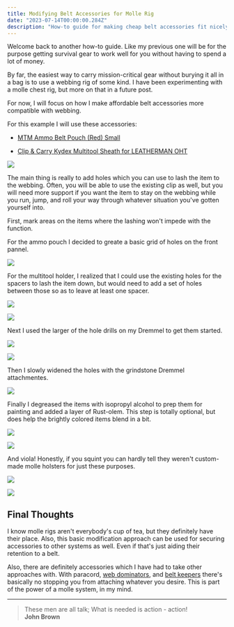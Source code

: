 ```yaml
---
title: Modifying Belt Accessories for Molle Rig
date: "2023-07-14T00:00:00.284Z"
description: "How-to guide for making cheap belt accessories fit nicely on a molle rig."
---
```


Welcome back to another how-to guide. Like my previous one will be for the purpose getting survival gear to work well for you without having to spend a lot of money.

By far, the easiest way to carry mission-critical gear without burying it all in a bag is to use a webbing rig of some kind. I have been experimenting with a molle chest rig, but more on that in a future post.

For now, I will focus on how I make affordable belt accessories more compatible with webbing.

For this example I will use these accessories:


* [MTM Ammo Belt Pouch (Red) Small](https://a.co/d/bwFDxox)

* [Clip & Carry Kydex Multitool Sheath for LEATHERMAN OHT](https://a.co/d/0AwSRyS)

![](./1.jpg)

The main thing is really to add holes which you can use to lash the item to the webbing. Often, you will be able to use the existing clip as well, but you will need more support if you want the item to stay on the webbing while you run, jump, and roll your way through whatever situation you've gotten yourself into.

First, mark areas on the items where the lashing won't impede with the function.

For the ammo pouch I decided to greate a basic grid of holes on the front pannel.

![](./6.jpg)

For the multitool holder, I realized that I could use the existing holes for the spacers to lash the item down, but would need to add a set of holes between those so as to leave at least one spacer.

![](./4.jpg)

![](./5.jpg)

Next I used the larger of the hole drills on my Dremmel to get them started.

![](./3.jpg)

![](./7.jpg)

Then I slowly widened the holes with the grindstone Dremmel attachmentes.

![](./9.jpg)

Finally I degreased the items with isopropyl alcohol to prep them for painting and added a layer of Rust-olem. This step is totally optional, but does help the brightly colored items blend in a bit.

![](./10.jpg)

![](./13.jpg)

And viola! Honestly, if you squint you can hardly tell they weren't custom-made molle holsters for just these purposes.

![](./11.jpg)

![](./12.jpg)

## Final Thoughts

I know molle rigs aren't everybody's cup of tea, but they definitely have their place. Also, this basic modification approach can be used for securing accessories to other systems as well. Even if that's just aiding their retention to a belt.

Also, there are definitely accessories which I have had to take other approaches with. With paracord, [web dominators](https://www.amazon.com/s?k=molle+web+dominators), and [belt keepers](https://www.amazon.com/s?k=molle+belt+keepers) there's basically no stopping you from attaching whatever you desire. This is part of the power of a molle system, in my mind.

---

> These men are all talk; What is needed is action - action! <br>
> **John Brown**